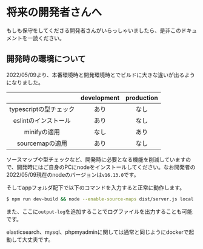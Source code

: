 # 将来の開発者さんへ

もしも保守をしてくださる開発者さんがいらっしゃいましたら、是非このドキュメントを一読ください。

## 開発時の環境について

2022/05/09より、本番環境時と開発環境時とでビルドに大きな違いが出るようになりました。

|  | development | production |
| :--: | :--: | :--: |
| typescriptの型チェック | あり | なし |
| eslintのインストール | あり | なし |
| minifyの適用 | なし | あり |
| sourcemapの適用 | あり | なし |

ソースマップや型チェックなど、開発時に必要となる機能を削減していますので、開発時にはご自身のPCにnodeをインストールしてください。なお開発者の2022/05/09現在のnodeのバージョンは`v16.13.0`です。

そしてappフォルダ配下で以下のコマンドを入力すると正常に動作します。

```bash
$ npm run dev-build && node --enable-source-maps dist/server.js local
```

また、ここに`output-log`を追加することでログファイルを出力することも可能です。

elasticsearch、mysql、phpmyadminに関しては通常と同じようにdockerで起動して大丈夫です。